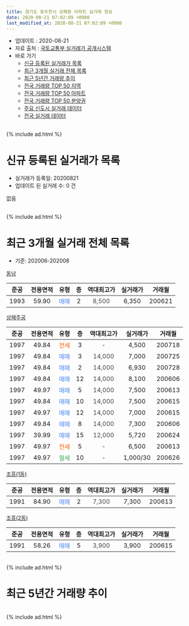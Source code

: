 ```yaml
---
title: 경기도 동두천시 상패동 아파트 실거래 정보
date: 2020-08-21 07:02:09 +0900
last_modified_at: 2020-08-21 07:02:09 +0900
---
```


* 업데이트 : 2020-08-21
* 자료 출처 : [국토교통부 실거래가 공개시스템](http://rt.molit.go.kr)
* 바로 가기
    * [신규 등록된 실거래가 목록](#신규-등록된-실거래가-목록)
    * [최근 3개월 실거래 전체 목록](#최근-3개월-실거래-전체-목록)
    * [최근 5년간 거래량 추이](#최근-5년간-거래량-추이)
    * [전국 거래량 TOP 50 지역](https://inasie.github.io/apt-trade-info/최근-3개월-전국에서-가장-거래가-많이-발생한-지역)
    * [전국 거래량 TOP 50 아파트](https://inasie.github.io/apt-trade-info/최근-3개월-전국에서-가장-거래가-많이-발생한-아파트)
    * [전국 거래량 TOP 50 분양권](https://inasie.github.io/apt-trade-info/최근-3개월-전국에서-가장-거래가-많이-발생한-분양권)
    * [주요 신도시 실거래 데이터](https://inasie.github.io/apt-trade-info/주요-신도시)
    * [전국 실거래 데이터](https://inasie.github.io/apt-trade-info/전국)
<br>
{% include ad.html %}
<br>

# 신규 등록된 실거래가 목록
* 실거래가 등록일: 20200821
* 업데이트 된 실거래 수: 0 건

없음

<br>
{% include ad.html %}
<br>

# 최근 3개월 실거래 전체 목록
* 기준: 202006-202008


[동남](https://search.naver.com/search.naver?query=%EA%B2%BD%EA%B8%B0%EB%8F%84+%EB%8F%99%EB%91%90%EC%B2%9C%EC%8B%9C+%EC%83%81%ED%8C%A8%EB%8F%99+%EB%8F%99%EB%82%A8)

|준공|전용면적|유형|층|역대최고가|실거래가|거래월|
|:---:|:---:|:---:|:---:|:---:|:---:|:---:|
|1993|59.90|<span style="color:#4285f3">매매</span>|2|<span style="color:#444444">8,500</span>|6,350|200621|

[상패주공](https://search.naver.com/search.naver?query=%EA%B2%BD%EA%B8%B0%EB%8F%84+%EB%8F%99%EB%91%90%EC%B2%9C%EC%8B%9C+%EC%83%81%ED%8C%A8%EB%8F%99+%EC%83%81%ED%8C%A8%EC%A3%BC%EA%B3%B5)

|준공|전용면적|유형|층|역대최고가|실거래가|거래월|
|:---:|:---:|:---:|:---:|:---:|:---:|:---:|
|1997|49.84|<span style="color:#ff5a00">전세</span>|3|<span style="color:#444444">-</span>|4,500|200718|
|1997|49.84|<span style="color:#4285f3">매매</span>|3|<span style="color:#444444">14,000</span>|7,000|200725|
|1997|49.84|<span style="color:#4285f3">매매</span>|2|<span style="color:#444444">14,000</span>|6,930|200728|
|1997|49.84|<span style="color:#4285f3">매매</span>|12|<span style="color:#444444">14,000</span>|8,100|200606|
|1997|49.97|<span style="color:#4285f3">매매</span>|5|<span style="color:#444444">14,000</span>|7,500|200613|
|1997|49.84|<span style="color:#4285f3">매매</span>|10|<span style="color:#444444">14,000</span>|7,500|200615|
|1997|49.97|<span style="color:#4285f3">매매</span>|12|<span style="color:#444444">14,000</span>|7,000|200615|
|1997|49.84|<span style="color:#4285f3">매매</span>|8|<span style="color:#444444">14,000</span>|7,300|200606|
|1997|39.99|<span style="color:#4285f3">매매</span>|15|<span style="color:#444444">12,000</span>|5,720|200624|
|1997|49.97|<span style="color:#ff5a00">전세</span>|5|<span style="color:#444444">-</span>|6,500|200613|
|1997|49.97|<span style="color:#34a853">월세</span>|10|<span style="color:#444444">-</span>|1,000/30|200626|

[조흥(1동)](https://search.naver.com/search.naver?query=%EA%B2%BD%EA%B8%B0%EB%8F%84+%EB%8F%99%EB%91%90%EC%B2%9C%EC%8B%9C+%EC%83%81%ED%8C%A8%EB%8F%99+%EC%A1%B0%ED%9D%A5%281%EB%8F%99%29)

|준공|전용면적|유형|층|역대최고가|실거래가|거래월|
|:---:|:---:|:---:|:---:|:---:|:---:|:---:|
|1991|84.90|<span style="color:#4285f3">매매</span>|2|<span style="color:#444444">7,300</span>|7,300|200613|

[조흥(2동)](https://search.naver.com/search.naver?query=%EA%B2%BD%EA%B8%B0%EB%8F%84+%EB%8F%99%EB%91%90%EC%B2%9C%EC%8B%9C+%EC%83%81%ED%8C%A8%EB%8F%99+%EC%A1%B0%ED%9D%A5%282%EB%8F%99%29)

|준공|전용면적|유형|층|역대최고가|실거래가|거래월|
|:---:|:---:|:---:|:---:|:---:|:---:|:---:|
|1991|58.26|<span style="color:#4285f3">매매</span>|5|<span style="color:#444444">3,900</span>|3,900|200615|


<br>
{% include ad.html %}
<br>

# 최근 5년간 거래량 추이


<div style="width:100%;">
    <canvas id="deal_progress" height="200"></canvas>
</div>

<script>
new Chart(document.getElementById("deal_progress"), {
    type: 'line',
    data: {
        labels: ['201508','201509','201510','201511','201512','201601','201602','201603','201604','201605','201606','201607','201608','201609','201610','201611','201612','201701','201702','201703','201704','201705','201706','201707','201708','201709','201710','201711','201712','201801','201802','201803','201804','201805','201806','201807','201808','201809','201810','201811','201812','201901','201902','201903','201904','201905','201906','201907','201908','201909','201910','201911','201912','202001','202002','202003','202004','202005','202006','202007','202008'],
        datasets: [{
            label: '매매',
            pointRadius: 1,
            data: [4, 3, 5, 7, 3, 3, 6, 11, 14, 4, 4, 4, 7, 4, 6, 7, 5, 4, 6, 17, 2, 5, 4, 4, 5, 4, 5, 5, 2, 2, 0, 7, 3, 2, 2, 1, 4, 2, 5, 1, 2, 4, 7, 5, 2, 6, 1, 2, 4, 10, 3, 1, 2, 3, 3, 4, 0, 4, 9, 2, 0],
            borderColor: "rgba(255, 201, 14, 1)",
            backgroundColor: "rgba(255, 201, 14, 0.5)",
            fill: false,
            lineTension: 0
        },{
            label: '전월세',
            pointRadius: 1,
            data: [2, 4, 2, 3, 5, 2, 4, 6, 3, 3, 3, 4, 2, 6, 2, 3, 1, 2, 2, 5, 3, 1, 1, 1, 2, 4, 4, 2, 1, 1, 1, 4, 9, 5, 2, 3, 3, 2, 6, 3, 0, 2, 3, 2, 1, 1, 2, 4, 4, 4, 2, 1, 2, 0, 1, 3, 6, 4, 2, 1, 0],
            borderColor: "rgba(0, 141, 185, 1)",
            backgroundColor: "rgba(0, 141, 185, 0.5)",
            fill: false,
            lineTension: 0
        }
        ]
    },
    options: {
        responsive: true,
        title: {
            display: false
        },
        tooltips: {
            mode: 'index',
            intersect: false
        },
        hover: {
            mode: 'nearest',
            intersect: true
        },
        scales: {
            xAxes: [{
                display: true,
                scaleLabel: {
                    display: true,
                    labelString: '년/월'
                }
            }],
            yAxes: [{
                display: true,
                ticks: {
                    suggestedMin: 0,
                },
                scaleLabel: {
                    display: true,
                    labelString: '실거래 수'
                }
            }]
        }
    }
});

</script>


<br>
{% include ad.html %}
<br>


